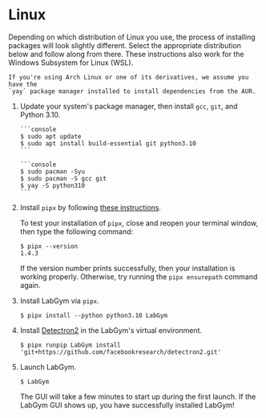 # Linux

Depending on which distribution of Linux you use, the process of installing
packages will look slightly different. Select the appropriate distribution
below and follow along from there. These instructions also work for the
Windows Subsystem for Linux (WSL).

```{note}
If you're using Arch Linux or one of its derivatives, we assume you have the 
`yay` package manager installed to install dependencies from the AUR.
```

1. Update your system's package manager, then install `gcc`, `git`, and 
   Python 3.10.

   ````{tab} Ubuntu/Debian
   ```console
   $ sudo apt update
   $ sudo apt install build-essential git python3.10
   ```
   ````

   ````{tab} Arch
   ```console
   $ sudo pacman -Syu
   $ sudo pacman -S gcc git
   $ yay -S python310
   ```
   ````

2. Install `pipx` by following 
   [these instructions](https://pipx.pypa.io/stable/installation/). 
   
   To test your installation of `pipx`, close and reopen your terminal window,
   then type the following command:

   ```console
   $ pipx --version
   1.4.3
   ```
   If the version number prints successfully, then your installation is working
   properly. Otherwise, try running the `pipx ensurepath` command again.

3. Install LabGym via `pipx`.
   
   ```console
   $ pipx install --python python3.10 LabGym
   ```

4. Install [Detectron2][] in the LabGym's virtual environment.
   
   ```console
   $ pipx runpip LabGym install 'git+https://github.com/facebookresearch/detectron2.git'
   ```

5. Launch LabGym.

   ```console
   $ LabGym
   ```
   
   The GUI will take a few minutes to start up during the first launch. If the 
   LabGym GUI shows up, you have successfully installed LabGym!

[Detectron2]: https://github.com/facebookresearch/detectron2
